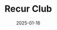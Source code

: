 ---  
layout: startup_page  
title: "Recur Club"  
id: "recurclub.com"  
permalink: "/recurclubrecurclub.com01162025/"  
website: "https://www.recurclub.com/"  
funding_round: "Debt"  
funding_amount: "₹150Cr"  
investors: "InfoEdge Ventures, Village Global, LC Nueva, Titan Capital"  
about: "Recur Club is a debt marketplace providing funding to direct-to-consumer (D2C) brands, particularly those operating on quick commerce platforms. They offer various financing options, including cash flow-based loans and revenue-based financing, to support inventory management and marketing efforts. This helps D2C brands scale their operations and meet the demands of the quick commerce sector."  
markets: "Fintech, D2C"  
hq: "New Delhi, Delhi, India"  
founded_year: "2021"  
linkedin: "https://www.linkedin.com/company/recurclub"  
twitter: "https://twitter.com/recur_club"  
instagram: ""  
facebook: "https://www.facebook.com/recurclubfinancing"  
crunchbase: "https://www.crunchbase.com/organization/recur-club"  
pitchbook: "https://pitchbook.com/profiles/company/484724-08"  

date_display: "16-Jan-2025"  
date: "2025-01-16"

# SEO Optimization  
meta_title: "Recur Club - Debt Funding (₹150Cr)"  
meta_description: "Recur Club, Recur Club is a debt marketplace providing funding to direct-to-consumer (D2C) brands, particularly those operating on quick commerce platforms. They ..."  
meta_keywords: "Recur Club, Fintech, D2C, Debt funding"  
canonical_url: "https://startup.projectstartups.com/recurclubrecurclub.com01162025/"  
---